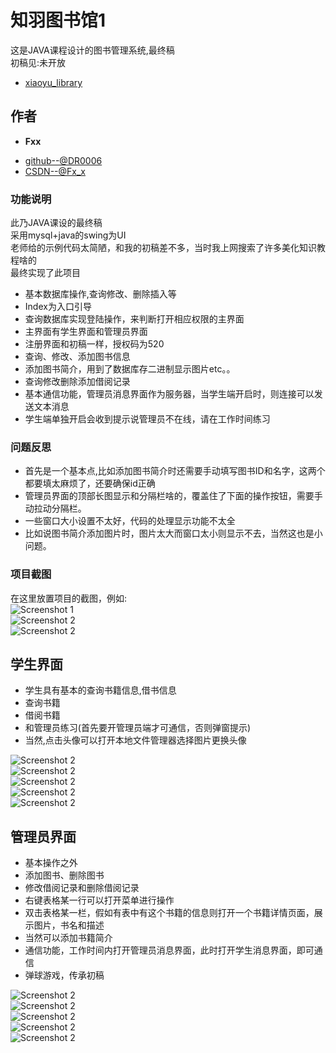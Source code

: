 # 知羽图书馆1

这是JAVA课程设计的图书管理系统,最终稿  
初稿见:未开放
- [xiaoyu_library](https://github.com/DR0006/xiaoyu_library)

## 作者

* **Fxx**

- [github--@DR0006](https://github.com/DR0006)
- [CSDN--@Fx_x](https://blog.csdn.net/Fx_2003)

### 功能说明

此乃JAVA课设的最终稿  
采用mysql+java的swing为UI  
老师给的示例代码太简陋，和我的初稿差不多，当时我上网搜索了许多美化知识教程啥的  
最终实现了此项目  
- 基本数据库操作,查询修改、删除插入等
- Index为入口引导
- 查询数据库实现登陆操作，来判断打开相应权限的主界面
- 主界面有学生界面和管理员界面
- 注册界面和初稿一样，授权码为520
- 查询、修改、添加图书信息
- 添加图书简介，用到了数据库存二进制显示图片etc。。
- 查询修改删除添加借阅记录
- 基本通信功能，管理员消息界面作为服务器，当学生端开启时，则连接可以发送文本消息
- 学生端单独开启会收到提示说管理员不在线，请在工作时间练习


### 问题反思
- 首先是一个基本点,比如添加图书简介时还需要手动填写图书ID和名字，这两个都要填太麻烦了，还要确保id正确
- 管理员界面的顶部长图显示和分隔栏啥的，覆盖住了下面的操作按钮，需要手动拉动分隔栏。
- 一些窗口大小设置不太好，代码的处理显示功能不太全
- 比如说图书简介添加图片时，图片太大而窗口太小则显示不去，当然这也是小问题。

### 项目截图

在这里放置项目的截图，例如:  
![Screenshot 1](./images/img.png)  
![Screenshot 2](./images/img_1.png)  
![Screenshot 2](./images/img_2.png)  


## 学生界面
- 学生具有基本的查询书籍信息,借书信息
- 查询书籍  
- 借阅书籍
- 和管理员练习(首先要开管理员端才可通信，否则弹窗提示)
- 当然,点击头像可以打开本地文件管理器选择图片更换头像

![Screenshot 2](./images/img_3.png)  
![Screenshot 2](./images/img_4.png)  
![Screenshot 2](./images/img_5.png)  
![Screenshot 2](./images/img_6.png)  
![Screenshot 2](./images/img_7.png)  

## 管理员界面
- 基本操作之外
- 添加图书、删除图书
- 修改借阅记录和删除借阅记录
- 右键表格某一行可以打开菜单进行操作
- 双击表格某一栏，假如有表中有这个书籍的信息则打开一个书籍详情页面，展示图片，书名和描述
- 当然可以添加书籍简介
- 通信功能，工作时间内打开管理员消息界面，此时打开学生消息界面，即可通信
- 弹球游戏，传承初稿

![Screenshot 2](./images/img_8.png)  
![Screenshot 2](./images/img_9.png)  
![Screenshot 2](./images/img_10.png)  
![Screenshot 2](./images/img_11.png)  
![Screenshot 2](./images/img_12.png)  